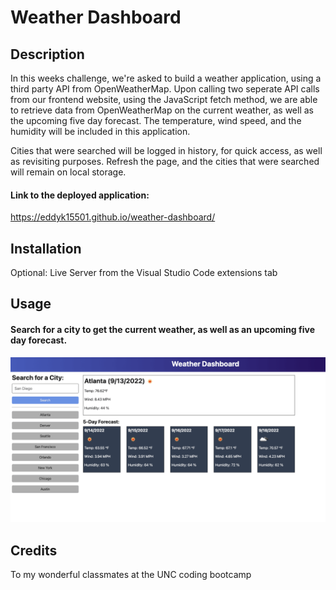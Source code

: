 # Weather Dashboard

## Description
In this weeks challenge, we're asked to build a weather application, using a third party API from OpenWeatherMap. Upon calling two seperate API calls from our frontend website, using the JavaScript fetch method, we are able to retrieve data from OpenWeatherMap on the current weather, as well as the upcoming five day forecast. The temperature, wind speed, and the humidity will be included in this application.

Cities that were searched will be logged in history, for quick access, as well as revisiting purposes. Refresh the page, and the cities that were searched will remain on local storage.

#### Link to the deployed application:
https://eddyk15501.github.io/weather-dashboard/

## Installation
Optional: Live Server from the Visual Studio Code extensions tab

## Usage

#### Search for a city to get the current weather, as well as an upcoming five day forecast.

![alt text](./assets/images/06-server-side-apis-homework-demo%20(1).png)

## Credits
To my wonderful classmates at the UNC coding bootcamp
